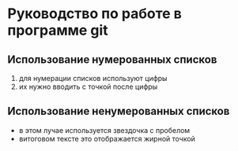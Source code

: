 # Руководство по работе в программе git

## Использование нумерованных списков

1. для нумерации списков используют цифры
2. их нужно вводить с точкой после цифры

## Использование ненумерованных списков

* в этом лучае используется звездочка с пробелом
* витоговом тексте это отображается жирной точкой

